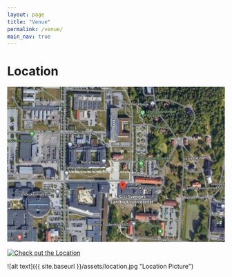 ```yaml
---
layout: page
title: "Venue"
permalink: /venue/
main_nav: true
---
```


# Location

![!Location](/assets/location.jpg)


<a href="https://github.com/BangzhuoTongUU/SBW/tree/master/assets/location.png" data-lightbox="location" data-title="Check out the Location">
  <img src="https://github.com/BangzhuoTongUU/SBW/tree/master/assets/location.png" title="Check out the Location">
</a>

![alt text]({{ site.baseurl }}/assets/location.jpg "Location Picture")